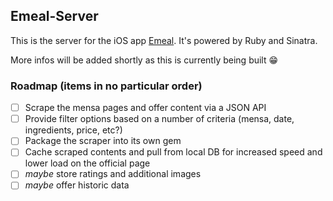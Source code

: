 ## Emeal-Server

This is the server for the iOS app [Emeal](https://github.com/kiliankoe/emeal). It's powered by Ruby and Sinatra.

More infos will be added shortly as this is currently being built :grin:

### Roadmap (items  in no particular order)

 - [ ] Scrape the mensa pages and offer content via a JSON API
 - [ ] Provide filter options based on a number of criteria (mensa, date, ingredients, price, etc?)
 - [ ] Package the scraper into its own gem
 - [ ] Cache scraped contents and pull from local DB for increased speed and lower load on the official page
 - [ ] *maybe* store ratings and additional images
 - [ ] *maybe* offer historic data
